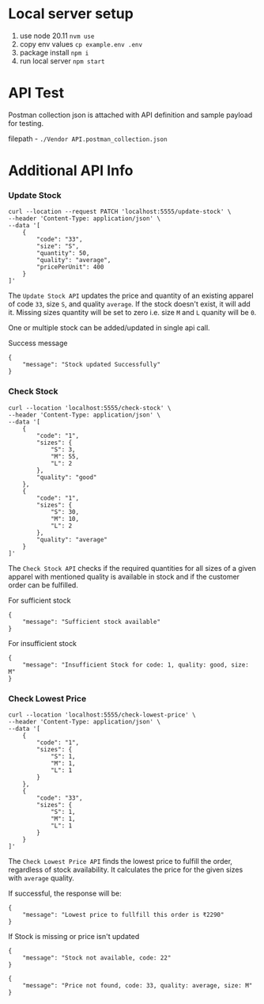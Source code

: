 # Local server setup

1. use node 20.11 `nvm use`
2. copy env values `cp example.env .env`
3. package install `npm i`
4. run local server `npm start`

# API Test

Postman collection json is attached with API definition and sample payload for testing.

filepath - `./Vendor API.postman_collection.json`

# Additional API Info

### Update Stock

```cURL
curl --location --request PATCH 'localhost:5555/update-stock' \
--header 'Content-Type: application/json' \
--data '[
    {
        "code": "33",
        "size": "S",
        "quantity": 50,
        "quality": "average",
        "pricePerUnit": 400
    }
]'
```

The `Update Stock API` updates the price and quantity of an existing apparel of code `33`, size `S`, and quality `average`. If the stock doesn't exist, it will add it. Missing sizes quantity will be set to zero i.e. size `M` and `L` quanity will be `0`.

One or multiple stock can be added/updated in single api call.

Success message

```
{
    "message": "Stock updated Successfully"
}
```

### Check Stock

```cURL
curl --location 'localhost:5555/check-stock' \
--header 'Content-Type: application/json' \
--data '[
    {
        "code": "1",
        "sizes": {
            "S": 3,
            "M": 55,
            "L": 2
        },
        "quality": "good"
    },
    {
        "code": "1",
        "sizes": {
            "S": 30,
            "M": 10,
            "L": 2
        },
        "quality": "average"
    }
]'
```

The `Check Stock API` checks if the required quantities for all sizes of a given apparel with mentioned quality is available in stock and if the customer order can be fulfilled.

For sufficient stock

```
{
    "message": "Sufficient stock available"
}
```

For insufficient stock

```
{
    "message": "Insufficient Stock for code: 1, quality: good, size: M"
}
```

### Check Lowest Price

```cURL
curl --location 'localhost:5555/check-lowest-price' \
--header 'Content-Type: application/json' \
--data '[
    {
        "code": "1",
        "sizes": {
            "S": 1,
            "M": 1,
            "L": 1
        }
    },
    {
        "code": "33",
        "sizes": {
            "S": 1,
            "M": 1,
            "L": 1
        }
    }
]'
```

The `Check Lowest Price API` finds the lowest price to fulfill the order, regardless of stock availability. It calculates the price for the given sizes with `average` quality.

If successful, the response will be:

```
{
    "message": "Lowest price to fullfill this order is ₹2290"
}
```

If Stock is missing or price isn't updated

```
{
    "message": "Stock not available, code: 22"
}
```

```
{
    "message": "Price not found, code: 33, quality: average, size: M"
}
```

